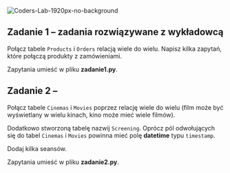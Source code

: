 ![Coders-Lab-1920px-no-background](https://user-images.githubusercontent.com/30623667/104709394-2cabee80-571f-11eb-9518-ea6a794e558e.png)


## Zadanie 1 &ndash; zadania rozwiązywane z wykładowcą

Połącz tabele `Products` i `Orders` relacją wiele do wielu. 
Napisz kilka zapytań, które połączą produkty z zamówieniami.

Zapytania umieść w pliku **zadanie1.py**.


## Zadanie 2 &ndash;

Połącz tabele `Cinemas` i `Movies` poprzez relację wiele do wielu (film może być
wyświetlany w wielu kinach, kino może mieć wiele filmów).

Dodatkowo stworzoną tabelę nazwij `Screening`. Oprócz pól odwołujących się do tabel `Cinemas` i `Movies` powinna mieć 
polę **datetime** typu `timestamp`.

Dodaj kilka seansów.

Zapytania umieść w pliku **zadanie2.py**.